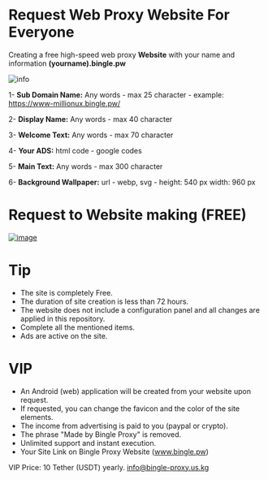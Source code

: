# Request Web Proxy Website For Everyone

Creating a free high-speed web proxy **Website** with your name and information **(yourname).bingle.pw**

![info](https://github.com/user-attachments/assets/bb19436f-134f-4ab1-a1ea-6f59098a36a5)

1- **Sub Domain Name:** Any words - max 25 character - example: https://www-millionux.bingle.pw/

2- **Display Name:** Any words - max 40 character

3- **Welcome Text:** Any words - max 70 character

4- **Your ADS:** html code - google codes 

5- **Main Text:** Any words - max 300 character

6- **Background Wallpaper:** url - webp, svg - height: 540 px width: 960 px


# Request to Website making (FREE)

[![image](https://github.com/user-attachments/assets/7ca07b1b-9946-4747-9553-10472ea9c9d4)](https://github.com/Bingle-Proxy/Request-Web-Proxy/issues/new?assignees=Bingle-Proxy&labels=Free+Web+Proxy&projects=&template=free_webproxy_request.md&title=Request+Create+Free+Web+Proxy)


# Tip

* The site is completely Free.
* The duration of site creation is less than 72 hours.
* The website does not include a configuration panel and all changes are applied in this repository.
* Complete all the mentioned items.
* Ads are active on the site.

  
# VIP

* An Android (web) application will be created from your website upon request.
* If requested, you can change the favicon and the color of the site elements.
* The income from advertising is paid to you (paypal or crypto).
* The phrase "Made by Bingle Proxy" is removed.
* Unlimited support and instant execution.
* Your Site Link on Bingle Proxy Website (www.bingle.pw)

VIP Price: 10 Tether (USDT) yearly.
 info@bingle-proxy.us.kg

